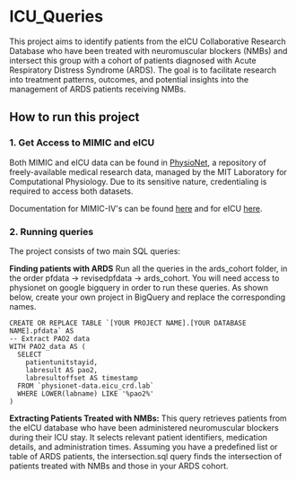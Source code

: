 # ICU_Queries
This project aims to identify patients from the eICU Collaborative Research Database who have been treated with neuromuscular blockers (NMBs) and intersect this group with a cohort of patients diagnosed with Acute Respiratory Distress Syndrome (ARDS). The goal is to facilitate research into treatment patterns, outcomes, and potential insights into the management of ARDS patients receiving NMBs.

## How to run this project

### 1. Get Access to MIMIC and eICU

Both MIMIC and eICU data can be found in [PhysioNet](https://physionet.org/), a repository of freely-available medical research data, managed by the MIT Laboratory for Computational Physiology. Due to its sensitive nature, credentialing is required to access both datasets.

Documentation for MIMIC-IV's can be found [here](https://mimic.mit.edu/) and for eICU [here](https://eicu-crd.mit.edu/).

### 2. Running queries

The project consists of two main SQL queries:

**Finding patients with ARDS** Run all the queries in the ards_cohort folder, in the order pfdata -> revisedpfdata -> ards_cohort. You will need access to physionet on google bigquery in order to run these queries. As shown below, create your own project in BigQuery and replace the corresponding names.
```
CREATE OR REPLACE TABLE `[YOUR PROJECT NAME].[YOUR DATABASE NAME].pfdata` AS
-- Extract PAO2 data
WITH PAO2_data AS (
  SELECT 
    patientunitstayid, 
    labresult AS pao2, 
    labresultoffset AS timestamp
  FROM `physionet-data.eicu_crd.lab`
  WHERE LOWER(labname) LIKE '%pao2%'
)
```

**Extracting Patients Treated with NMBs:** This query retrieves patients from the eICU database who have been administered neuromuscular blockers during their ICU stay. It selects relevant patient identifiers, medication details, and administration times. Assuming you have a predefined list or table of ARDS patients, the intersection.sql query finds the intersection of patients treated with NMBs and those in your ARDS cohort.
